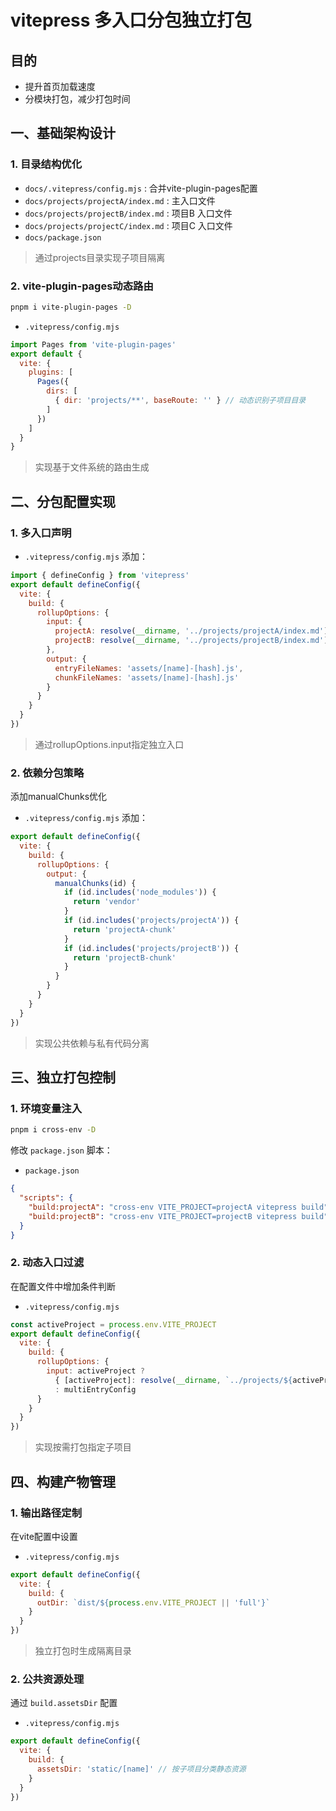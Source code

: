 # vitepress 多入口分包独立打包

## 目的

- 提升首页加载速度
- 分模块打包，减少打包时间

## 一、基础架构设计

### 1. ‌目录结构优化

- `docs/.vitepress/config.mjs` : 合并vite-plugin-pages配置
- `docs/projects/projectA/index.md` : 主入口文件
- `docs/projects/projectB/index.md` : 项目B 入口文件
- `docs/projects/projectC/index.md` : 项目C 入口文件
- `docs/package.json`

> 通过projects目录实现子项目隔离

### 2. vite-plugin-pages动态路由

```sh
pnpm i vite-plugin-pages -D
```

- `.vitepress/config.mjs`

```js
import Pages from 'vite-plugin-pages'
export default {
  vite: {
    plugins: [
      Pages({
        dirs: [
          { dir: 'projects/**', baseRoute: '' } // 动态识别子项目目录
        ]
      })
    ]
  }
}
```

> 实现基于文件系统的路由生成

## 二、分包配置实现

### 1. 多入口声明

- `.vitepress/config.mjs` 添加：

```js
import { defineConfig } from 'vitepress'
export default defineConfig({
  vite: {
    build: {
      rollupOptions: {
        input: {
          projectA: resolve(__dirname, '../projects/projectA/index.md'),
          projectB: resolve(__dirname, '../projects/projectB/index.md')
        },
        output: {
          entryFileNames: 'assets/[name]-[hash].js',
          chunkFileNames: 'assets/[name]-[hash].js'
        }
      }
    }
  }
})

```

> 通过rollupOptions.input指定独立入口

### 2. 依赖分包策略

添加manualChunks优化

- `.vitepress/config.mjs` 添加：

```js
export default defineConfig({
  vite: {
    build: {
      rollupOptions: {
        output: {
          manualChunks(id) {
            if (id.includes('node_modules')) {
              return 'vendor'
            }
            if (id.includes('projects/projectA')) {
              return 'projectA-chunk'
            }
            if (id.includes('projects/projectB')) {
              return 'projectB-chunk' 
            }
          }
        }
      }
    }
  }
})
```

> 实现公共依赖与私有代码分离

## 三、独立打包控制

### 1. 环境变量注入

```sh
pnpm i cross-env -D
```

修改 `package.json` 脚本：

- `package.json`

```json
{
  "scripts": {
    "build:projectA": "cross-env VITE_PROJECT=projectA vitepress build",
    "build:projectB": "cross-env VITE_PROJECT=projectB vitepress build"
  }
}
```

### 2. 动态入口过滤

在配置文件中增加条件判断

- `.vitepress/config.mjs`

```js
const activeProject = process.env.VITE_PROJECT
export default defineConfig({
  vite: {
    build: {
      rollupOptions: {
        input: activeProject ? 
          { [activeProject]: resolve(__dirname, `../projects/${activeProject}/index.md`) } 
          : multiEntryConfig
      }
    }
  }
})
```

> 实现按需打包指定子项目

## 四、构建产物管理

### 1. 输出路径定制

在vite配置中设置

- `.vitepress/config.mjs`

```js
export default defineConfig({
  vite: {
    build: {
      outDir: `dist/${process.env.VITE_PROJECT || 'full'}`
    }
  }
})
```

> 独立打包时生成隔离目录

### 2. 公共资源处理

通过 `build.assetsDir` 配置

- `.vitepress/config.mjs`

```js
export default defineConfig({
  vite: {
    build: {
      assetsDir: 'static/[name]' // 按子项目分类静态资源
    }
  }
})
```
